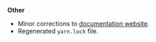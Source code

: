**Other**

* Minor corrections to [documentation website](https://barchart.github.io/aws-lambda-pdf-generator/#).
* Regenerated `yarn.lock` file.
